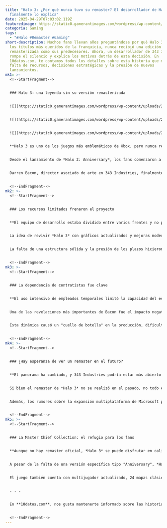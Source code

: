 ```yaml
---
title: "Halo 3: ¿Por qué nunca tuvo su remaster? El desarrollador de Halo
  finalmente lo explica"
date: 2025-04-29T07:03:02.119Z
featuredimage: https://static0.gamerantimages.com/wordpress/wp-content/uploads/2025/04/halo-3-remaster.jpg?q=70&fit=crop&w=1140&h=&dpr=1
categoria: Gaming
tags:
  - "#Halo #Remaster #Gaming"
short-description: Muchos fans llevan años preguntándose por qué Halo 3, uno de
  los títulos más queridos de la franquicia, nunca recibió una edición
  remasterizada como sus predecesores. Ahora, un desarrollador de 343 Industries
  rompe el silencio y explica los motivos detrás de esta decisión. En
  10datos.com, te contamos todos los detalles sobre esta historia que mezcla
  falta de recursos, decisiones estratégicas y la presión de nuevos
  lanzamientos.
mk1: >-
  <!--StartFragment-->


  ### Halo 3: una leyenda sin su versión remasterizada


  ![](https://static0.gamerantimages.com/wordpress/wp-content/uploads/2025/02/halo-3.jpg?q=49&fit=crop&w=750&h=422&dpr=2)


  ![](https://static0.gamerantimages.com/wordpress/wp-content/uploads/2024/08/master-chief.jpg?q=49&fit=crop&w=750&h=422&dpr=2)


  ![](https://static0.gamerantimages.com/wordpress/wp-content/uploads/2025/03/master-chief-looks-to-halo-7.jpg?q=49&fit=crop&w=750&h=422&dpr=2)


  **Halo 3 es uno de los juegos más emblemáticos de Xbox, pero nunca recibió el tratamiento visual mejorado que muchos esperaban.**


  Desde el lanzamiento de *Halo 2: Anniversary*, los fans comenzaron a preguntarse cuándo llegaría el turno de *Halo 3*. Sin embargo, han pasado los años y esa remasterización jamás se concretó. La explicación oficial ha sido una incógnita… hasta ahora.


  Darren Bacon, director asociado de arte en 343 Industries, finalmente rompió el silencio en una entrevista reciente, revelando que la falta de recursos durante el soporte post-lanzamiento de *Halo 5: Guardians* fue el mayor impedimento. A pesar del cariño que el estudio sentía por *Halo 3*, simplemente no contaban con el personal y tiempo suficiente para abordar un proyecto tan ambicioso.


  <!--EndFragment-->
mk2: >-
  <!--StartFragment-->


  ### Los recursos limitados frenaron el proyecto


  **El equipo de desarrollo estaba dividido entre varios frentes y no podía enfocarse en un remaster.**


  La idea de revivir *Halo 3* con gráficos actualizados y mejoras modernas no fue descartada de inmediato. Según Bacon, el estudio consideró seriamente realizar una versión "Anniversary" para conmemorar el aniversario del juego. Sin embargo, en ese momento, gran parte del equipo estaba centrado en mantener vivo *Halo 5* y empezando las primeras etapas de desarrollo de *Halo Infinite*.


  La falta de una estructura sólida y la presión de los plazos hicieron que cualquier proyecto adicional fuera inviable. Esta situación dejó a muchos jugadores con la ilusión rota, especialmente aquellos que soñaban con ver la batalla final del Jefe Maestro con gráficos de última generación.


  <!--EndFragment-->
mk3: >-
  <!--StartFragment-->


  ### La dependencia de contratistas fue clave


  **El uso intensivo de empleados temporales limitó la capacidad del estudio para iniciar nuevos proyectos.**


  Una de las revelaciones más importantes de Bacon fue el impacto negativo que tuvo la dependencia de contratistas en 343 Industries. Muchos trabajadores clave eran temporales, con contratos de solo 18 meses. Esto generaba una alta rotación de personal y un constante proceso de reentrenamiento.


  Esta dinámica causó un "cuello de botella" en la producción, dificultando avanzar con nuevas ideas como el remaster de *Halo 3*. Bacon sugiere que esta estructura limitó significativamente el potencial creativo del estudio, algo que, afortunadamente, ha comenzado a cambiar con el tiempo.


  <!--EndFragment-->
mk4: >-
  <!--StartFragment-->


  ### ¿Hay esperanza de ver un remaster en el futuro?


  **El panorama ha cambiado, y 343 Industries podría estar más abierto a retomar el proyecto.**


  Si bien el remaster de *Halo 3* no se realizó en el pasado, no todo está perdido. Darren Bacon mencionó que ahora el estudio cuenta con una estructura más estable y que los problemas logísticos que impedían el desarrollo ya no son tan graves como antes.


  Además, los rumores sobre la expansión multiplataforma de Microsoft podrían dar nueva vida a *Halo 3*. Hay especulaciones de que *Halo: The Master Chief Collection* podría llegar a Nintendo Switch 2 o incluso a PlayStation 5. De concretarse, un remaster visual de *Halo 3* sería un gancho perfecto para atraer nuevos jugadores a la saga.


  <!--EndFragment-->
mk5: >-
  <!--StartFragment-->


  ### La Master Chief Collection: el refugio para los fans


  **Aunque no hay remaster oficial, *Halo 3* se puede disfrutar en calidad mejorada gracias a esta colección.**


  A pesar de la falta de una versión específica tipo "Anniversary", *Halo 3* sigue disponible en *Halo: The Master Chief Collection*, donde se puede jugar con mejoras notables en resolución y rendimiento. Esto ha permitido que las nuevas generaciones de jugadores puedan vivir la experiencia con una calidad muy superior a la original de Xbox 360.


  El juego también cuenta con multijugador actualizado, 24 mapas clásicos, modo campaña completo y Forge. Si bien no es un remaster total, la experiencia sigue siendo respetable y ha mantenido viva la comunidad de *Halo 3* hasta el día de hoy.


  - - -


  En **10datos.com**, nos gusta mantenerte informado sobre las historias detrás de tus videojuegos favoritos. La historia de *Halo 3* es un recordatorio de cómo las decisiones internas de los estudios pueden cambiar el destino de un título legendario. ¿Tú crees que todavía hay esperanza para un remaster oficial?


  <!--EndFragment-->
---
```

